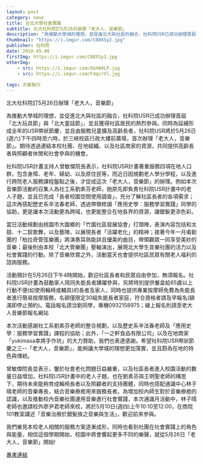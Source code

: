```yaml
---
layout: post
category: news
title: 台北大學社會實踐
subtitle: 北大社科院訂5月26日辦理「老大人，音樂節」
description: "為推動大學城的理想，並促進北大與社區的融合，社科院USR已成功辦理首屆「北大玩具節」與「北大童話節」，並且獲得社區居民的熱烈參與..."
thumbnail: "https://i.imgur.com/C08XSy2.jpg"
publisher: 社科院
date: 2018-05-08
firstImg: https://i.imgur.com/C08XSy2.jpg
otherImg:
    - src: https://i.imgur.com/OeXW4LP.jpg
    - src: https://i.imgur.com/F4qcrVl.jpg
    
tags: 方案執行
---
```


北大社科院訂5月26日辦理「老大人，音樂節」

為推動大學城的理想，並促進北大與社區的融合，社科院USR已成功辦理首屆「北大玩具節」與「北大童話節」，並且獲得社區居民的熱烈參與。同時為延續形成全年的USR帶狀節慶，並且由服務兒童擴及高齡長者，社科院USR將於5月26日(週六)下午四時至六時，於三峽校區行政大樓前廣場，首次辦理「老大人，音樂節」。期待透過連結本校社團、在地組織、以及社區商家的資源，共同提供高齡長者與照顧者休閒和社會參與的機會。

社科院USR計畫主持人曾敏傑院長表示，社科院USR計畫著重服務四項在地人口群，包含身障、老年、婦幼、以及原住民等，而近日因規劃老人學分學程，以及進行跨院老人服務課程盤點之後，才促成這次「老大人，音樂節」的辦理。例如本次音樂節活動的召集人為社工系劉素芬老師，她原先即負責社科院USR計畫中的老人子題，並且已完成「長者校園空間使用調查」，充分了解社區長者的各項需求；這次再搭配歷史系辛法春老師，透過帶領修讀「應用史學：服務學習實踐」同學的協助，更是讓本次活動更為跨域，也更能整合在地各界的資源，讓銀髮更添色彩。

當日活動規劃由桃園市大園鄉的「竹圍社區發展協會」打頭陣，表演內容包括和太鼓、十二釵歌舞，以及藝陣，以展現長者「活躍老化」的精神；接著今年一月甫創團的「柏拉奇管弦樂團」將演奏耳熟能詳且優美的曲目，帶領觀眾一同享受美妙的音樂；最後則由本校「北大管樂團」壓軸演出，展現北大學生音樂社團的活力以及社會實踐的行動。除了音樂欣賞之外，活動當天也會提供社區民眾有關老人福利的諮詢服務。

活動預計在5月26日下午4時開始，歡迎社區長者和民眾自由參加，無須報名。社科院USR計畫為鼓勵家人陪同失能長者踴躍參與，另將特別提供餐盒給65歲以上行動不便(如使用輪椅或輔具)的長者及家人，同時也提供專業按摩師免費為失能長者進行簡易按摩服務，名額僅限定30組失能長者家庭，符合資格者請及早報名(額滿即停止預約)。電話報名請洽劉同學，專機0932158975；線上報名則請至老大人音樂節報名網站

本次活動感謝社工系劉素芬老師的整合規劃，以及歷史系辛法春老師及「應用史學：服務學習實踐」課程的協助；此外，「一之軒食品有限公司」以及在地商家「yukimasa幸將手作坊」的大力贊助，我們也表達感謝。希望社科院USR帶狀節慶之三--「老大人，音樂節」，能夠讓大學城的理想更加落實，並且蔚為在地的特色與傳統。

曾敏傑院長並表示，鑒於社會老化問題日益嚴重，以及社區長者進入校園活動的數量日益增加，社科院USR計畫中的老人子題，也在劉素芬與王明聖老師的構思下，期待未來能夠育成輪椅長者以及照顧者的支持團體，同時也搭配通識中心林子晴老師的音樂專長，結合音樂療癒用來服務長者。為增加校內師生對於音樂療癒的認識，以及推動校內音樂社團運用音樂進行社會實踐，本次通識月活動中，林子晴老師也邀請校外廖尹君老師來校，將於5月10日(週四)上午10:10至12:00，在商院101教室講述「音樂治療於銀髮族之音樂與生活」，歡迎前來參與。

我們樂見本校老人相關的服務方案逐漸成形，同時也看到社團在社會實踐上的角色與能量，相信這個學期開始，校園中將會響起更多不同的樂聲，就從5月26日「老大人，音樂節」開始!

<a href="https://docs.google.com/forms/d/e/1FAIpQLSdW0l3mIFg2dprDEtjRTLCq-SFcEhmfyiAA9dT5gg5Mf3k3Mg/viewformh">專書連結</a>

